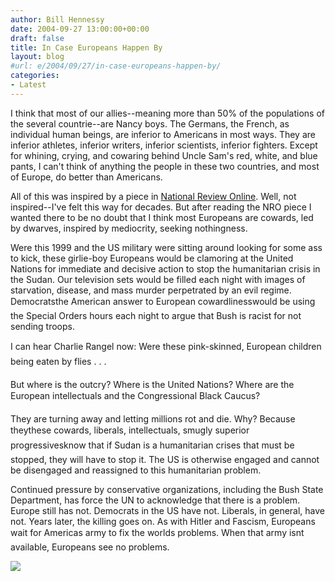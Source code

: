 ```yaml
---
author: Bill Hennessy
date: 2004-09-27 13:00:00+00:00
draft: false
title: In Case Europeans Happen By
layout: blog
#url: e/2004/09/27/in-case-europeans-happen-by/
categories:
- Latest
---
```


I think that most of our allies--meaning more than 50% of the populations of the several countrie--are Nancy boys. The Germans, the French, as individual human beings, are inferior to Americans in most ways. They are inferior athletes, inferior writers, inferior scientists, inferior fighters. Except for whining, crying, and cowaring behind Uncle Sam's red, white, and blue pants, I can't think of anything the people in these two countries, and most of Europe, do better than Americans.

All of this was inspired by a piece in [National Review Online](https://www.nationalreview.com/thecorner/04_09_26_corner-archive.asp#040595). Well, not inspired--I've felt this way for decades. But after reading the NRO piece I wanted there to be no doubt that I think most Europeans are cowards, led by dwarves, inspired by mediocrity, seeking nothingness.

Were this 1999 and the US military were sitting around looking for some ass to kick, these girlie-boy Europeans would be clamoring at the United Nations for immediate and decisive action to stop the humanitarian crisis in the Sudan. Our television sets would be filled each night with images of starvation, disease, and mass murder perpetrated by an evil regime. Democratsthe American answer to European cowardlinesswould be using the Special Orders hours each night to argue that Bush is racist for not sending troops.

I can hear Charlie Rangel now: Were these pink-skinned, European children being eaten by flies . . .

But where is the outcry? Where is the United Nations? Where are the European intellectuals and the Congressional Black Caucus?

They are turning away and letting millions rot and die. Why? Because theythese cowards, liberals, intellectuals, smugly superior progressivesknow that if Sudan is a humanitarian crises that must be stopped, they will have to stop it. The US is otherwise engaged and cannot be disengaged and reassigned to this humanitarian problem.

Continued pressure by conservative organizations, including the Bush State Department, has force the UN to acknowledge that there is a problem. Europe still has not. Democrats in the US have not. Liberals, in general, have not. Years later, the killing goes on. As with Hitler and Fascism, Europeans wait for Americas army to fix the worlds problems. When that army isnt available, Europeans see no problems.

![](https://blog.billhennessy.com/aggbug.aspx?PostID=545)

